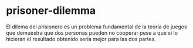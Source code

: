 # prisoner-dilemma
El dilema del prisionero es un problema fundamental de la teoría de juegos  que demuestra que dos personas pueden no cooperar pese a que si lo hicieran el resultado obtenido sería mejor para las dos partes.
